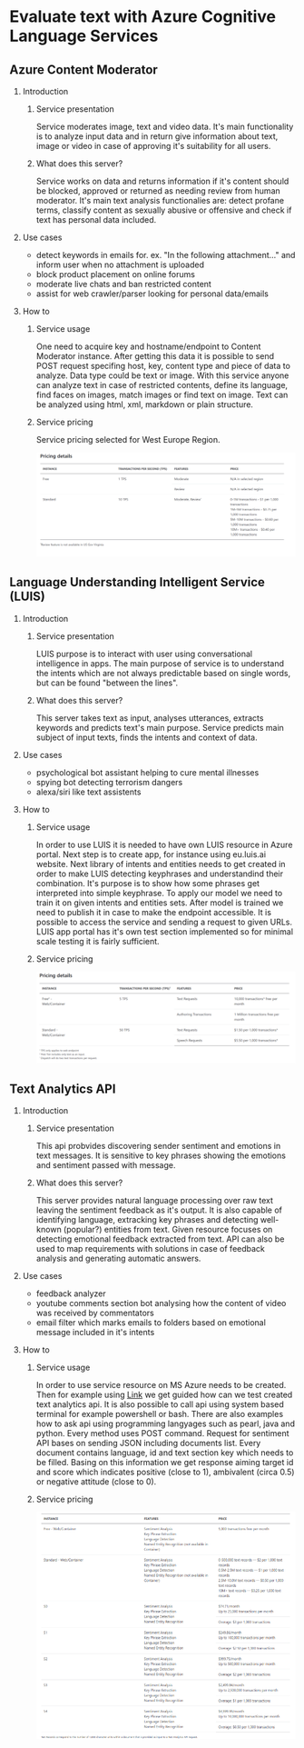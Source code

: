 # Evaluate text with Azure Cognitive Language Services

## Azure Content Moderator

1. Introduction
    1. Service presentation

        Service moderates image, text and video data. It's main functionality is to analyze input data and in return give information about text, image or video in case of approving it's suitability for all users.

    2. What does this server?

        Service works on data and returns information if it's content should be blocked, approved or returned as needing review from human moderator. It's main text analysis functionalies are: detect profane terms, classify content as sexually abusive or offensive and check if text has personal data included.

2. Use cases
    * detect keywords in emails for. ex. "In the following attachment..." and inform user when no attachment is uploaded
    * block product placement on online forums
    * moderate live chats and ban restricted content
    * assist for web crawler/parser looking for personal data/emails

3. How to
    1. Service usage

        One need to acquire key and hostname/endpoint to Content Moderator instance. After getting this data it is possible to send POST request specifing host, key, content type and piece of data to analyze. Data type could be text or image. With this service anyone can analyze text in case of restricted contents, define its language, find faces on images, match images or find text on image. Text can be analyzed using html, xml, markdown or plain structure.

    2. Service pricing

        Service pricing selected for West Europe Region.

        ![Azure Content Moderator pricing](../resources/bot/lab1/AzureContentModerator_pricing.png)

## Language Understanding Intelligent Service (LUIS)

1. Introduction
    1. Service presentation

        LUIS purpose is to interact  with user using conversational intelligence in apps. The main purpose of service is to understand the intents which are not always predictable based on single words, but can be found "between the lines".

    2. What does this server?

        This server takes text as input, analyses utterances, extracts keywords and predicts text's main purpose. Service predicts main subject of input texts, finds the intents and context of data.

2. Use cases
    * psychological bot assistant helping to cure mental illnesses
    * spying bot detecting terrorism dangers
    * alexa/siri like text assistents

3. How to
    1. Service usage

        In order to use LUIS it is needed to have own LUIS resource in Azure portal. Next step is to create app, for instance using eu.luis.ai website. Next library of intents and entities needs to get created in order to make LUIS detecting keyphrases and understandind their combination. It's purpose is to show how some phrases get interpreted into simple keyphrase. To apply our model we need to train it on given intents and entities sets. After model is trained we need to publish it in case to make the endpoint accessible. It is possible to access the service and sending a request to given URLs. LUIS app portal has it's own test section implemented so for minimal scale testing it is fairly sufficient.

    2. Service pricing

        ![Azure Content Moderator pricing](../resources/bot/lab1/LUIS_pricing.png)

## Text Analytics API

1. Introduction
    1. Service presentation

        This api probvides discovering sender sentiment and emotions in text messages. It is sensitive to key phrases showing the emotions and sentiment passed with message.

    2. What does this server?

        This server provides natural language processing over raw text leaving the sentiment feedback as it's output. It is also capable of identifying language, extracking key phrases and detecting well-known (popular?) entities from text. Given resource focuses on detecting emotional feedback extracted from text. API can also be used to map requirements with solutions in case of feedback analysis and generating automatic answers.

2. Use cases
    * feedback analyzer
    * youtube comments section bot analysing how the content of video was received by commentators
    * email filter which marks emails to folders based on emotional message included in it's intents

3. How to
    1. Service usage

        In order to use service resource on MS Azure needs to be created. Then for example using [Link](https://northeurope.dev.cognitive.microsoft.com/docs/services/TextAnalytics.V2.0/operations/56f30ceeeda5650db055a3c9/console) we get guided how can we test created text analytics api. It is also possible to call api using system based terminal for example powershell or bash. There are also examples how to ask api using programming langyages such as pearl, java and python. Every method uses POST command. Request for sentiment API bases on sending JSON including documents list. Every document contains language, id and text section key which needs to be filled. Basing on this information we get response aiming target id and score which indicates positive (close to 1), ambivalent (circa 0.5) or negative attitude (close to 0).

    2. Service pricing

        ![Azure Content Moderator pricing](../resources/bot/lab1/TextAnalyticsAPI.png)
